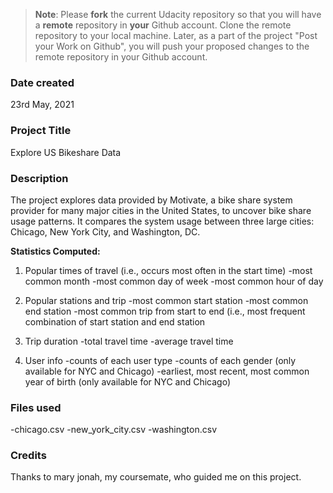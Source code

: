 >**Note**: Please **fork** the current Udacity repository so that you will have a **remote** repository in **your** Github account. Clone the remote repository to your local machine. Later, as a part of the project "Post your Work on Github", you will push your proposed changes to the remote repository in your Github account.

### Date created
23rd May, 2021

### Project Title
Explore US Bikeshare Data

### Description
The project explores data provided by Motivate, a bike share system provider for many major cities in the United States,
to uncover bike share usage patterns. It compares the system usage between three large cities: Chicago, New York City, and Washington, DC.

**Statistics Computed:**

1. Popular times of travel (i.e., occurs most often in the start time)
-most common month
-most common day of week
-most common hour of day

2. Popular stations and trip
-most common start station
-most common end station
-most common trip from start to end (i.e., most frequent combination of start station and end station

3. Trip duration
-total travel time
-average travel time

4. User info
-counts of each user type
-counts of each gender (only available for NYC and Chicago)
-earliest, most recent, most common year of birth (only available for NYC and Chicago)


### Files used
-chicago.csv
-new_york_city.csv
-washington.csv

### Credits
Thanks to mary jonah, my coursemate, who guided me on this project.

